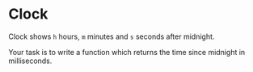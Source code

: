 # Clock
Clock shows ```h``` hours, ```m``` minutes and ```s``` seconds after midnight.

Your task is to write a function which returns the time since midnight in milliseconds.
